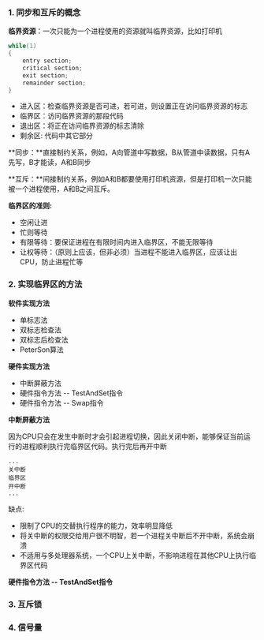 ### 1. 同步和互斥的概念

**临界资源**：一次只能为一个进程使用的资源就叫临界资源，比如打印机



```cpp
while(1)
{
    entry section;
    critical section;
    exit section;
    remainder section;
}
```

- 进入区：检查临界资源是否可进，若可进，则设置正在访问临界资源的标志
- 临界区：访问临界资源的那段代码
- 退出区：将正在访问临界资源的标志清除
- 剩余区: 代码中其它部分





**同步：**直接制约关系，例如，A向管道中写数据，B从管道中读数据，只有A先写，B才能读，A和B同步

**互斥：**间接制约关系，例如A和B都要使用打印机资源，但是打印机一次只能被一个进程使用，A和B之间互斥。



**临界区的准则:**

- 空闲让进
- 忙则等待
- 有限等待：要保证进程在有限时间内进入临界区，不能无限等待
- 让权等待：（原则上应该，但非必须）当进程不能进入临界区，应该让出CPU，防止进程忙等



### 2. 实现临界区的方法



**软件实现方法**

- 单标志法
- 双标志检查法
- 双标志后检查法
- PeterSon算法















**硬件实现方法**

- 中断屏蔽方法
- 硬件指令方法 -- TestAndSet指令
- 硬件指令方法 -- Swap指令





**中断屏蔽方法**

因为CPU只会在发生中断时才会引起进程切换，因此关闭中断，能够保证当前运行的进程顺利执行完临界区代码。执行完后再开中断

```
...
关中断
临界区
开中断
...
```

缺点:

- 限制了CPU的交替执行程序的能力，效率明显降低
- 将关中断的权限交给用户很不明智，若一个进程关中断后不开中断，系统会崩溃
- 不适用与多处理器系统，一个CPU上关中断，不影响进程在其他CPU上执行临界区代码



**硬件指令方法 -- TestAndSet指令** 

### 3. 互斥锁



### 4. 信号量



